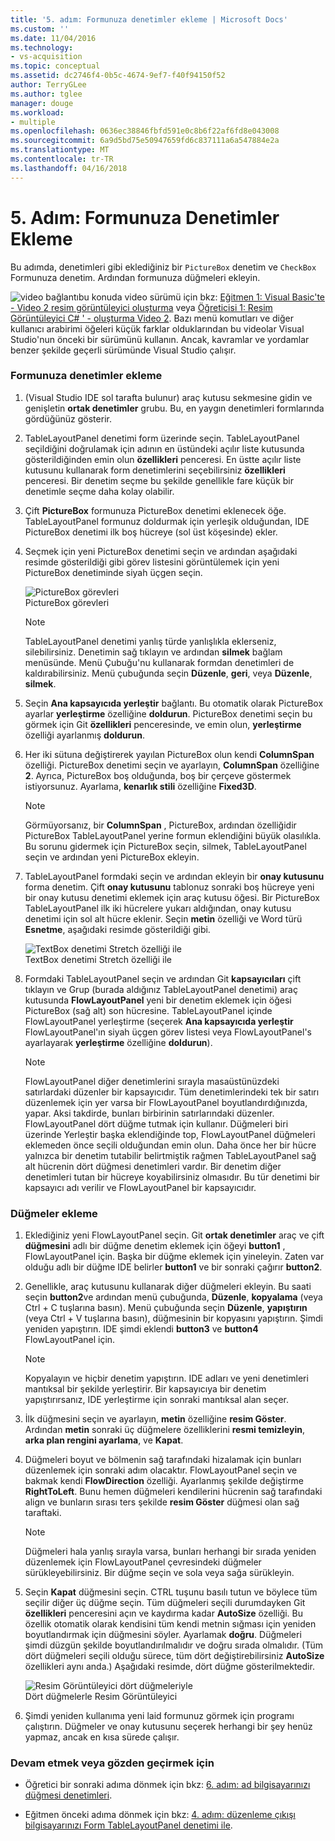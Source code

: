 ```yaml
---
title: '5. adım: Formunuza denetimler ekleme | Microsoft Docs'
ms.custom: ''
ms.date: 11/04/2016
ms.technology:
- vs-acquisition
ms.topic: conceptual
ms.assetid: dc2746f4-0b5c-4674-9ef7-f40f94150f52
author: TerryGLee
ms.author: tglee
manager: douge
ms.workload:
- multiple
ms.openlocfilehash: 0636ec38846fbfd591e0c8b6f22af6fd8e043008
ms.sourcegitcommit: 6a9d5bd75e50947659fd6c837111a6a547884e2a
ms.translationtype: MT
ms.contentlocale: tr-TR
ms.lasthandoff: 04/16/2018
---
```

# <a name="step-5-add-controls-to-your-form"></a>5. Adım: Formunuza Denetimler Ekleme
Bu adımda, denetimleri gibi eklediğiniz bir `PictureBox` denetim ve `CheckBox` Formunuza denetim. Ardından formunuza düğmeleri ekleyin.  
  
 ![video bağlantı](../data-tools/media/playvideo.gif "PlayVideo")bu konuda video sürümü için bkz: [Eğitmen 1: Visual Basic'te - Video 2 resim görüntüleyici oluşturma](http://go.microsoft.com/fwlink/?LinkId=205211) veya [Öğreticisi 1: Resim Görüntüleyici C# ' - oluşturma Video 2](http://go.microsoft.com/fwlink/?LinkId=205200). Bazı menü komutları ve diğer kullanıcı arabirimi öğeleri küçük farklar olduklarından bu videolar Visual Studio'nun önceki bir sürümünü kullanın. Ancak, kavramlar ve yordamlar benzer şekilde geçerli sürümünde Visual Studio çalışır.  
  
### <a name="to-add-controls-to-your-form"></a>Formunuza denetimler ekleme  
  
1.  (Visual Studio IDE sol tarafta bulunur) araç kutusu sekmesine gidin ve genişletin **ortak denetimler** grubu. Bu, en yaygın denetimleri formlarında gördüğünüz gösterir.  
  
2.  TableLayoutPanel denetimi form üzerinde seçin. TableLayoutPanel seçildiğini doğrulamak için adının en üstündeki açılır liste kutusunda gösterildiğinden emin olun **özellikleri** penceresi. En üstte açılır liste kutusunu kullanarak form denetimlerini seçebilirsiniz **özellikleri** penceresi. Bir denetim seçme bu şekilde genellikle fare küçük bir denetimle seçme daha kolay olabilir.  
  
3.  Çift **PictureBox** formunuza PictureBox denetimi eklenecek öğe. TableLayoutPanel formunuz doldurmak için yerleşik olduğundan, IDE PictureBox denetimi ilk boş hücreye (sol üst köşesinde) ekler.  
  
4.  Seçmek için yeni PictureBox denetimi seçin ve ardından aşağıdaki resimde gösterildiği gibi görev listesini görüntülemek için yeni PictureBox denetiminde siyah üçgen seçin.  
  
     ![PictureBox görevleri](../ide/media/express_pictureboxtasks.png "Express_PictureBoxTasks")  
PictureBox görevleri  
  
    > [!NOTE]
    >  TableLayoutPanel denetimi yanlış türde yanlışlıkla eklerseniz, silebilirsiniz. Denetimin sağ tıklayın ve ardından **silmek** bağlam menüsünde. Menü Çubuğu'nu kullanarak formdan denetimleri de kaldırabilirsiniz. Menü çubuğunda seçin **Düzenle**, **geri**, veya **Düzenle**, **silmek**.  
  
5.  Seçin **Ana kapsayıcıda yerleştir** bağlantı. Bu otomatik olarak PictureBox ayarlar **yerleştirme** özelliğine **doldurun**. PictureBox denetimi seçin bu görmek için Git **özellikleri** penceresinde, ve emin olun, **yerleştirme** özelliği ayarlanmış **doldurun**.  
  
6.  Her iki sütuna değiştirerek yayılan PictureBox olun kendi **ColumnSpan** özelliği. PictureBox denetimi seçin ve ayarlayın, **ColumnSpan** özelliğine **2**. Ayrıca, PictureBox boş olduğunda, boş bir çerçeve göstermek istiyorsunuz. Ayarlama, **kenarlık stili** özelliğine **Fixed3D**.  
  
    > [!NOTE]
    >  Görmüyorsanız, bir **ColumnSpan** , PictureBox, ardından özelliğidir PictureBox TableLayoutPanel yerine formun eklendiğini büyük olasılıkla. Bu sorunu gidermek için PictureBox seçin, silmek, TableLayoutPanel seçin ve ardından yeni PictureBox ekleyin.  
  
7.  TableLayoutPanel formdaki seçin ve ardından ekleyin bir **onay kutusunu** forma denetim. Çift **onay kutusunu** tablonuz sonraki boş hücreye yeni bir onay kutusu denetimi eklemek için araç kutusu öğesi. Bir PictureBox TableLayoutPanel ilk iki hücrelere yukarı aldığından, onay kutusu denetimi için sol alt hücre eklenir. Seçin **metin** özelliği ve Word türü **Esnetme**, aşağıdaki resimde gösterildiği gibi.  
  
     ![TextBox denetimi Stretch özelliği ile](../ide/media/express_pictureviewercheckbox.png "Express_PictureViewerCheckbox")  
TextBox denetimi Stretch özelliği ile  
  
8.  Formdaki TableLayoutPanel seçin ve ardından Git **kapsayıcıları** çift tıklayın ve Grup (burada aldığınız TableLayoutPanel denetimi) araç kutusunda **FlowLayoutPanel** yeni bir denetim eklemek için öğesi PictureBox (sağ alt) son hücresine. TableLayoutPanel içinde FlowLayoutPanel yerleştirme (seçerek **Ana kapsayıcıda yerleştir** FlowLayoutPanel'ın siyah üçgen görev listesi veya FlowLayoutPanel's ayarlayarak **yerleştirme** özelliğine **doldurun**).  
  
    > [!NOTE]
    >  FlowLayoutPanel diğer denetimlerini sırayla masaüstünüzdeki satırlardaki düzenler bir kapsayıcıdır. Tüm denetimlerindeki tek bir satırı düzenlemek için yer varsa bir FlowLayoutPanel boyutlandırdığınızda, yapar. Aksi takdirde, bunları birbirinin satırlarındaki düzenler. FlowLayoutPanel dört düğme tutmak için kullanır. Düğmeleri biri üzerinde Yerleştir başka eklendiğinde top, FlowLayoutPanel düğmeleri eklemeden önce seçili olduğundan emin olun. Daha önce her bir hücre yalnızca bir denetim tutabilir belirtmiştik rağmen TableLayoutPanel sağ alt hücrenin dört düğmesi denetimleri vardır. Bir denetim diğer denetimleri tutan bir hücreye koyabilirsiniz olmasıdır. Bu tür denetimi bir kapsayıcı adı verilir ve FlowLayoutPanel bir kapsayıcıdır.  
  
### <a name="to-add-buttons"></a>Düğmeler ekleme  
  
1.  Eklediğiniz yeni FlowLayoutPanel seçin. Git **ortak denetimler** araç ve çift **düğmesini** adlı bir düğme denetim eklemek için öğeyi **button1** , FlowLayoutPanel için. Başka bir düğme eklemek için yineleyin. Zaten var olduğu adlı bir düğme IDE belirler **button1** ve bir sonraki çağırır **button2**.  
  
2.  Genellikle, araç kutusunu kullanarak diğer düğmeleri ekleyin. Bu saati seçin **button2**ve ardından menü çubuğunda, **Düzenle**, **kopyalama** (veya Ctrl + C tuşlarına basın). Menü çubuğunda seçin **Düzenle**, **yapıştırın** (veya Ctrl + V tuşlarına basın), düğmesinin bir kopyasını yapıştırın. Şimdi yeniden yapıştırın. IDE şimdi eklendi **button3** ve **button4** FlowLayoutPanel için.  
  
    > [!NOTE]
    >  Kopyalayın ve hiçbir denetim yapıştırın. IDE adları ve yeni denetimleri mantıksal bir şekilde yerleştirir. Bir kapsayıcıya bir denetim yapıştırırsanız, IDE yerleştirme için sonraki mantıksal alan seçer.  
  
3.  İlk düğmesini seçin ve ayarlayın, **metin** özelliğine **resim Göster**. Ardından **metin** sonraki üç düğmelere özelliklerini **resmi temizleyin**, **arka plan rengini ayarlama**, ve **Kapat**.  
  
4.  Düğmeleri boyut ve bölmenin sağ tarafındaki hizalamak için bunları düzenlemek için sonraki adım olacaktır. FlowLayoutPanel seçin ve bakmak kendi **FlowDirection** özelliği. Ayarlanmış şekilde değiştirme **RightToLeft**. Bunu hemen düğmeleri kendilerini hücrenin sağ tarafındaki align ve bunların sırası ters şekilde **resim Göster** düğmesi olan sağ taraftaki.  
  
    > [!NOTE]
    >  Düğmeleri hala yanlış sırayla varsa, bunları herhangi bir sırada yeniden düzenlemek için FlowLayoutPanel çevresindeki düğmeler sürükleyebilirsiniz. Bir düğme seçin ve sola veya sağa sürükleyin.  
  
5.  Seçin **Kapat** düğmesini seçin. CTRL tuşunu basılı tutun ve böylece tüm seçilir diğer üç düğme seçin. Tüm düğmeleri seçili durumdayken Git **özellikleri** penceresini açın ve kaydırma kadar **AutoSize** özelliği. Bu özellik otomatik olarak kendisini tüm kendi metnin sığması için yeniden boyutlandırmak için düğmesini söyler. Ayarlamak **doğru**. Düğmeleri şimdi düzgün şekilde boyutlandırılmalıdır ve doğru sırada olmalıdır. (Tüm dört düğmeleri seçili olduğu sürece, tüm dört değiştirebilirsiniz **AutoSize** özellikleri aynı anda.) Aşağıdaki resimde, dört düğme gösterilmektedir.  
  
     ![Resim Görüntüleyici dört düğmeleriyle](../ide/media/express_autosize.png "Express_AutoSize")  
Dört düğmelerle Resim Görüntüleyici  
  
6.  Şimdi yeniden kullanıma yeni laid formunuz görmek için programı çalıştırın. Düğmeler ve onay kutusunu seçerek herhangi bir şey henüz yapmaz, ancak en kısa sürede çalışır.  
  
### <a name="to-continue-or-review"></a>Devam etmek veya gözden geçirmek için  
  
-   Öğretici bir sonraki adıma dönmek için bkz: [6. adım: ad bilgisayarınızı düğmesi denetimleri](../ide/step-6-name-your-button-controls.md).  
  
-   Eğitmen önceki adıma dönmek için bkz: [4. adım: düzenleme çıkışı bilgisayarınızı Form TableLayoutPanel denetimi ile](../ide/step-4-lay-out-your-form-with-a-tablelayoutpanel-control.md).